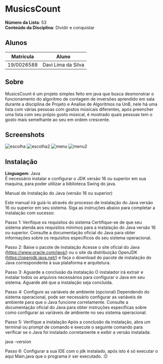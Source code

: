 # MusicsCount

**Número da Lista**: 53<br>
**Conteúdo da Disciplina**: Dividir e conquistar<br>

## Alunos
|Matrícula | Aluno |
| -- | -- |
| 19/0026588  |  Davi Lima da Silva |


## Sobre 
MusicsCount é um projeto simples feito em java que busca desmonstrar o funcionamento do algoritmo de contagem de inversões aprendido em sala durante a disciplina de Projeto e Analise de Algoritmos na UnB, nele há uma lista com várias pessoas com gostos músicais diferentes, após preencher uma lista com seu própio gosto músical, é mostrado quais pessoas tem o gosto mais semelhante ao seu em ordem crescente.

## Screenshots
![escolha](https://github.com/projeto-de-algoritmos/D-C_53_MusicsCount/assets/79341819/3a6c6983-f4fa-43e8-8bd7-616bc00c2e17)
![escolha2](https://github.com/projeto-de-algoritmos/D-C_53_MusicsCount/assets/79341819/465474ce-830d-4f38-a7ac-4c35feb7b294)
![menu](https://github.com/projeto-de-algoritmos/D-C_53_MusicsCount/assets/79341819/88b0ad90-59a5-4625-bc08-eef4903d0434)
![menu2](https://github.com/projeto-de-algoritmos/D-C_53_MusicsCount/assets/79341819/f0b6fcb8-2c6d-43d1-873a-6162febe641b)

## Instalação 
**Linguagem**: Java<br>
É necessário instalar e configurar o JDK versão 16 ou superior em sua maquina, para poder utilizar a biblioteca Swing do java.

Manual de Instalação do Java (versão 16 ou superior)

Este manual irá guiá-lo através do processo de instalação do Java versão 16 ou superior em seu sistema. Siga as instruções abaixo para completar a instalação com sucesso:

Passo 1: Verifique os requisitos do sistema
Certifique-se de que seu sistema atenda aos requisitos mínimos para a instalação do Java versão 16 ou superior. Consulte a documentação oficial do Java para obter informações sobre os requisitos específicos do seu sistema operacional.

Passo 2: Baixe o pacote de instalação
Acesse o site oficial do Java (https://www.oracle.com/java/) ou o site da distribuição OpenJDK (https://openjdk.java.net/) e faça o download do pacote de instalação do Java correspondente à sua plataforma e arquitetura.

Passo 3: Aguarde a conclusão da instalação
O instalador irá extrair e instalar todos os arquivos necessários para configurar o Java em seu sistema. Aguarde até que a instalação seja concluída.

Passo 4: Configure as variáveis de ambiente (opcional)
Dependendo do sistema operacional, pode ser necessário configurar as variáveis de ambiente para que o Java funcione corretamente. Consulte a documentação oficial do Java para obter instruções específicas sobre como configurar as variáveis de ambiente no seu sistema operacional.

Passo 5: Verifique a instalação
Após a conclusão da instalação, abra um terminal ou prompt de comando e execute o seguinte comando para verificar se o Java foi instalado corretamente e exibir a versão instalada:

java -version

Passo 6: Configurar a sua IDE com o jdk instalado, após isto é só executar o aqui Main.java que o programa ir ser executado. :D




